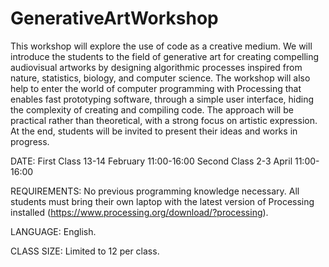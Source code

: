 # GenerativeArtWorkshop

This workshop will explore the use of code as a creative medium. We will introduce the students to the field of generative art for creating compelling audiovisual artworks by designing algorithmic processes inspired from nature, statistics, biology, and computer science. The workshop will also help to enter the world of computer programming with Processing that enables fast prototyping software, through a simple user interface, hiding the complexity of creating and compiling code. The approach will be practical rather than theoretical, with a strong focus on artistic expression. At the end, students will be invited to present their ideas and works in progress.

DATE:
First Class 13-14 February 11:00-16:00
Second Class 2-3 April 11:00-16:00

REQUIREMENTS: No previous programming knowledge necessary. All students must bring their own laptop with the latest version of Processing installed (https://www.processing.org/download/?processing).

LANGUAGE: English.

CLASS SIZE: Limited to 12 per class.
